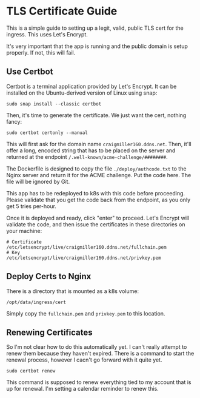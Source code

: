 # TLS Certificate Guide

This is a simple guide to setting up a legit, valid, public TLS cert for the ingress. This uses Let's Encrypt.

It's very important that the app is running and the public domain is setup properly. If not, this will fail.

## Use Certbot

Certbot is a terminal application provided by Let's Encrypt. It can be installed on the Ubuntu-derived version of Linux using snap:

```
sudo snap install --classic certbot
```

Then, it's time to generate the certificate. We just want the cert, nothing fancy:

```
sudo certbot certonly --manual
```

This will first ask for the domain name `craigmiller160.ddns.net`. Then, it'll offer a long, encoded string that has to be placed on the server and returned at the endpoint `/.well-known/acme-challenge/########`.

The Dockerfile is designed to copy the file `./deploy/authcode.txt` to the Nginx server and return it for the ACME challenge. Put the code here. The file will be ignored by Git.

This app has to be redeployed to k8s with this code before proceeding. Please validate that you get the code back from the endpoint, as you only get 5 tries per-hour.

Once it is deployed and ready, click "enter" to proceed. Let's Encrypt will validate the code, and then issue the certificates in these directories on your machine:

```
# Certificate
/etc/letsencrypt/live/craigmiller160.ddns.net/fullchain.pem
# Key
/etc/letsencrypt/live/craigmiller160.ddns.net/privkey.pem
```

## Deploy Certs to Nginx

There is a directory that is mounted as a k8s volume:

```
/opt/data/ingress/cert
```

Simply copy the `fullchain.pem` and `privkey.pem` to this location.

## Renewing Certificates

So I'm not clear how to do this automatically yet. I can't really attempt to renew them because they haven't expired. There is a command to start the renewal process, however I cacn't go forward with it quite yet.

```
sudo certbot renew
```

This command is supposed to renew everything tied to my account that is up for renewal. I'm setting a calendar reminder to renew this.